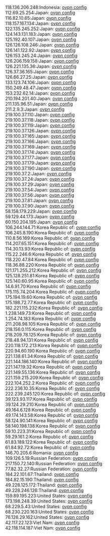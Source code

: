 118.136.206.248:Indonesia: [ovpn config](vpn/118_136_206_248.ovpn)  
112.69.25.254:Japan: [ovpn config](vpn/112_69_25_254.ovpn)  
116.82.10.65:Japan: [ovpn config](vpn/116_82_10_65.ovpn)  
118.157.167.134:Japan: [ovpn config](vpn/118_157_167_134.ovpn)  
122.135.245.252:Japan: [ovpn config](vpn/122_135_245_252.ovpn)  
124.143.131.183:Japan: [ovpn config](vpn/124_143_131_183.ovpn)  
125.192.40.107:Japan: [ovpn config](vpn/125_192_40_107.ovpn)  
126.126.108.246:Japan: [ovpn config](vpn/126_126_108_246.ovpn)  
126.141.122.92:Japan: [ovpn config](vpn/126_141_122_92.ovpn)  
126.153.245.24:Japan: [ovpn config](vpn/126_153_245_24.ovpn)  
126.206.159.158:Japan: [ovpn config](vpn/126_206_159_158.ovpn)  
126.221.135.36:Japan: [ovpn config](vpn/126_221_135_36.ovpn)  
126.37.36.165:Japan: [ovpn config](vpn/126_37_36_165.ovpn)  
126.66.27.25:Japan: [ovpn config](vpn/126_66_27_25.ovpn)  
133.123.74.106:Japan: [ovpn config](vpn/133_123_74_106.ovpn)  
150.249.48.47:Japan: [ovpn config](vpn/150_249_48_47.ovpn)  
153.232.62.14:Japan: [ovpn config](vpn/153_232_62_14.ovpn)  
210.194.201.40:Japan: [ovpn config](vpn/210_194_201_40.ovpn)  
211.135.96.51:Japan: [ovpn config](vpn/211_135_96_51.ovpn)  
211.2.9.3:Japan: [ovpn config](vpn/211_2_9_3.ovpn)  
219.100.37.110:Japan: [ovpn config](vpn/219_100_37_110.ovpn)  
219.100.37.118:Japan: [ovpn config](vpn/219_100_37_118.ovpn)  
219.100.37.119:Japan: [ovpn config](vpn/219_100_37_119.ovpn)  
219.100.37.126:Japan: [ovpn config](vpn/219_100_37_126.ovpn)  
219.100.37.165:Japan: [ovpn config](vpn/219_100_37_165.ovpn)  
219.100.37.166:Japan: [ovpn config](vpn/219_100_37_166.ovpn)  
219.100.37.169:Japan: [ovpn config](vpn/219_100_37_169.ovpn)  
219.100.37.174:Japan: [ovpn config](vpn/219_100_37_174.ovpn)  
219.100.37.177:Japan: [ovpn config](vpn/219_100_37_177.ovpn)  
219.100.37.179:Japan: [ovpn config](vpn/219_100_37_179.ovpn)  
219.100.37.190:Japan: [ovpn config](vpn/219_100_37_190.ovpn)  
219.100.37.2:Japan: [ovpn config](vpn/219_100_37_2.ovpn)  
219.100.37.24:Japan: [ovpn config](vpn/219_100_37_24.ovpn)  
219.100.37.29:Japan: [ovpn config](vpn/219_100_37_29.ovpn)  
219.100.37.54:Japan: [ovpn config](vpn/219_100_37_54.ovpn)  
219.100.37.56:Japan: [ovpn config](vpn/219_100_37_56.ovpn)  
219.100.37.81:Japan: [ovpn config](vpn/219_100_37_81.ovpn)  
219.100.37.90:Japan: [ovpn config](vpn/219_100_37_90.ovpn)  
58.158.179.229:Japan: [ovpn config](vpn/58_158_179_229.ovpn)  
59.129.44.173:Japan: [ovpn config](vpn/59_129_44_173.ovpn)  
60.150.204.195:Japan: [ovpn config](vpn/60_150_204_195.ovpn)  
106.244.144.71:Korea Republic of: [ovpn config](vpn/106_244_144_71.ovpn)  
106.245.8.190:Korea Republic of: [ovpn config](vpn/106_245_8_190.ovpn)  
110.8.56.169:Korea Republic of: [ovpn config](vpn/110_8_56_169.ovpn)  
114.207.65.151:Korea Republic of: [ovpn config](vpn/114_207_65_151.ovpn)  
114.30.13.93:Korea Republic of: [ovpn config](vpn/114_30_13_93.ovpn)  
115.22.246.6:Korea Republic of: [ovpn config](vpn/115_22_246_6.ovpn)  
118.220.47.84:Korea Republic of: [ovpn config](vpn/118_220_47_84.ovpn)  
118.36.88.220:Korea Republic of: [ovpn config](vpn/118_36_88_220.ovpn)  
121.171.255.212:Korea Republic of: [ovpn config](vpn/121_171_255_212.ovpn)  
125.128.251.81:Korea Republic of: [ovpn config](vpn/125_128_251_81.ovpn)  
125.140.60.95:Korea Republic of: [ovpn config](vpn/125_140_60_95.ovpn)  
14.6.91.70:Korea Republic of: [ovpn config](vpn/14_6_91_70.ovpn)  
175.115.74.204:Korea Republic of: [ovpn config](vpn/175_115_74_204.ovpn)  
175.194.19.60:Korea Republic of: [ovpn config](vpn/175_194_19_60.ovpn)  
175.198.72.77:Korea Republic of: [ovpn config](vpn/175_198_72_77.ovpn)  
182.221.115.232:Korea Republic of: [ovpn config](vpn/182_221_115_232.ovpn)  
1.238.149.73:Korea Republic of: [ovpn config](vpn/1_238_149_73.ovpn)  
1.254.74.183:Korea Republic of: [ovpn config](vpn/1_254_74_183.ovpn)  
211.208.98.105:Korea Republic of: [ovpn config](vpn/211_208_98_105.ovpn)  
218.156.0.115:Korea Republic of: [ovpn config](vpn/218_156_0_115.ovpn)  
218.209.78.125:Korea Republic of: [ovpn config](vpn/218_209_78_125.ovpn)  
218.48.94.131:Korea Republic of: [ovpn config](vpn/218_48_94_131.ovpn)  
220.118.172.213:Korea Republic of: [ovpn config](vpn/220_118_172_213.ovpn)  
220.94.60.190:Korea Republic of: [ovpn config](vpn/220_94_60_190.ovpn)  
221.138.61.34:Korea Republic of: [ovpn config](vpn/221_138_61_34.ovpn)  
221.144.186.140:Korea Republic of: [ovpn config](vpn/221_144_186_140.ovpn)  
221.147.19.32:Korea Republic of: [ovpn config](vpn/221_147_19_32.ovpn)  
221.149.55.136:Korea Republic of: [ovpn config](vpn/221_149_55_136.ovpn)  
221.159.215.209:Korea Republic of: [ovpn config](vpn/221_159_215_209.ovpn)  
222.104.252.2:Korea Republic of: [ovpn config](vpn/222_104_252_2.ovpn)  
222.236.10.35:Korea Republic of: [ovpn config](vpn/222_236_10_35.ovpn)  
222.239.245.120:Korea Republic of: [ovpn config](vpn/222_239_245_120.ovpn)  
39.123.93.117:Korea Republic of: [ovpn config](vpn/39_123_93_117.ovpn)  
39.124.29.210:Korea Republic of: [ovpn config](vpn/39_124_29_210.ovpn)  
49.164.6.128:Korea Republic of: [ovpn config](vpn/49_164_6_128.ovpn)  
49.174.143.58:Korea Republic of: [ovpn config](vpn/49_174_143_58.ovpn)  
58.124.90.141:Korea Republic of: [ovpn config](vpn/58_124_90_141.ovpn)  
58.140.198.138:Korea Republic of: [ovpn config](vpn/58_140_198_138.ovpn)  
59.10.223.31:Korea Republic of: [ovpn config](vpn/59_10_223_31.ovpn)  
59.29.161.2:Korea Republic of: [ovpn config](vpn/59_29_161_2.ovpn)  
61.83.189.122:Korea Republic of: [ovpn config](vpn/61_83_189_122.ovpn)  
61.84.92.72:Korea Republic of: [ovpn config](vpn/61_84_92_72.ovpn)  
146.70.205.6:Romania: [ovpn config](vpn/146_70_205_6.ovpn)  
109.126.5.19:Russian Federation: [ovpn config](vpn/109_126_5_19.ovpn)  
217.150.72.140:Russian Federation: [ovpn config](vpn/217_150_72_140.ovpn)  
77.82.32.27:Russian Federation: [ovpn config](vpn/77_82_32_27.ovpn)  
184.22.101.67:Thailand: [ovpn config](vpn/184_22_101_67.ovpn)  
184.82.15.190:Thailand: [ovpn config](vpn/184_82_15_190.ovpn)  
49.228.125.172:Thailand: [ovpn config](vpn/49_228_125_172.ovpn)  
49.228.246.126:Thailand: [ovpn config](vpn/49_228_246_126.ovpn)  
159.89.195.223:United States: [ovpn config](vpn/159_89_195_223.ovpn)  
173.198.248.39:United States: [ovpn config](vpn/173_198_248_39.ovpn)  
68.229.5.43:United States: [ovpn config](vpn/68_229_5_43.ovpn)  
68.230.220.163:United States: [ovpn config](vpn/68_230_220_163.ovpn)  
76.126.29.162:United States: [ovpn config](vpn/76_126_29_162.ovpn)  
42.117.22.123:Viet Nam: [ovpn config](vpn/42_117_22_123.ovpn)  
42.118.114.187:Viet Nam: [ovpn config](vpn/42_118_114_187.ovpn)  
